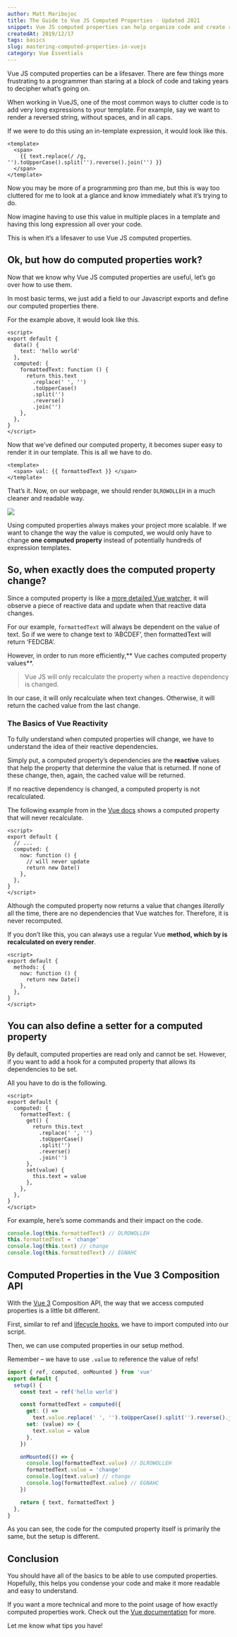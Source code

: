 ```yaml
---
author: Matt Maribojoc
title: The Guide to Vue JS Computed Properties - Updated 2021
snippet: Vue JS computed properties can help organize code and create reusable data. Learn how to use them!
createdAt: 2019/12/17
tags: basics
slug: mastering-computed-properties-in-vuejs
category: Vue Essentials
---
```


Vue JS computed properties can be a lifesaver. There are few things more frustrating to a programmer than staring at a block of code and taking years to decipher what’s going on.

When working in VueJS, one of the most common ways to clutter code is to add very long expressions to your template. For example, say we want to render a reversed string, without spaces, and in all caps.

If we were to do this using an in-template expression, it would look like this.

```vue
<template>
  <span>
    {{ text.replace(/ /g, '').toUpperCase().split('').reverse().join('') }}
  </span>
</template>
```

Now you may be more of a programming pro than me, but this is way too cluttered for me to look at a glance and know immediately what it’s trying to do.

Now imagine having to use this value in multiple places in a template and having this long expression all over your code.

This is when it’s a lifesaver to use Vue JS computed properties.

## Ok, but how do computed properties work?

Now that we know why Vue JS computed properties are useful, let’s go over how to use them.

In most basic terms, we just add a field to our Javascript exports and define our computed properties there.

For the example above, it would look like this.

```vue
<script>
export default {
  data() {
    text: 'hello world'
  },
  computed: {
    formattedText: function () {
      return this.text
        .replace(' ', '')
        .toUpperCase()
        .split('')
        .reverse()
        .join('')
    },
  },
}
</script>
```

Now that we’ve defined our computed property, it becomes super easy to render it in our template. This is all we have to do.

```vue
<template>
  <span> val: {{ formattedText }} </span>
</template>
```

That’s it. Now, on our webpage, we should render `DLROWOLLEH` in a much cleaner and readable way.

![]($BASE_URL/reverse-text.png)

Using computed properties always makes your project more scalable. If we want to change the way the value is computed, we would only have to change **one computed property** instead of potentially hundreds of expression templates.

## So, when exactly does the computed property change?

Since a computed property is like a [more detailed Vue watcher](https://learnvue.co/2019/12/a-simple-vue-watcher-tutorial-for-beginners/), it will observe a piece of reactive data and update when that reactive data changes.

For our example, `formattedText` will always be dependent on the value of text. So if we were to change text to ‘ABCDEF’, then formattedText will return ‘FEDCBA’.

However, in order to run more efficiently,** Vue caches computed property values**.

> Vue JS will only recalculate the property when a reactive dependency is changed.

In our case, it will only recalculate when text changes. Otherwise, it will return the cached value from the last change.

### The Basics of Vue Reactivity

To fully understand when computed properties will change, we have to understand the idea of their reactive dependencies.

Simply put, a computed property’s dependencies are the **reactive** values that help the property that determine the value that is returned. If none of these change, then, again, the cached value will be returned.

If no reactive dependency is changed, a computed property is not recalculated.

The following example from in the [Vue docs](https://vuejs.org/v2/guide/computed.html) shows a computed property that will never recalculate.

```vue
<script>
export default {
  // ...
  computed: {
    now: function () {
      // will never update
      return new Date()
    },
  },
}
</script>
```

Although the computed property now returns a value that changes _literally_ all the time, there are no dependencies that Vue watches for. Therefore, it is never recomputed.

If you don’t like this, you can always use a regular Vue **method, which by is recalculated on every render**.

```vue
<script>
export default {
  methods: {
    now: function () {
      return new Date()
    },
  },
}
</script>
```

## You can also define a setter for a computed property

By default, computed properties are read only and cannot be set. However, if you want to add a hook for a computed property that allows its dependencies to be set.

All you have to do is the following.

```vue
<script>
export default {
  computed: {
    formattedText: {
      get() {
        return this.text
          .replace(' ', '')
          .toUpperCase()
          .split('')
          .reverse()
          .join('')
      },
      set(value) {
        this.text = value
      },
    },
  },
}
</script>
```

For example, here’s some commands and their impact on the code.

```js
console.log(this.formattedText) // DLROWOLLEH
this.formattedText = 'change'
console.log(this.text) // change
console.log(this.formattedText) // EGNAHC
```

## Computed Properties in the Vue 3 Composition API

With the [Vue 3](https://learnvue.co/2020/12/setting-up-your-first-vue3-project-vue-3-0-release/) Composition API, the way that we access computed properties is a little bit different.

First, similar to ref and [lifecycle hooks](https://learnvue.co/2020/12/how-to-use-lifecycle-hooks-in-vue3/), we have to import computed into our script.

Then, we can use computed properties in our setup method.

Remember – we have to use `.value` to reference the value of refs!

```js
import { ref, computed, onMounted } from 'vue'
export default {
  setup() {
    const text = ref('hello world')

    const formattedText = computed({
      get: () =>
        text.value.replace(' ', '').toUpperCase().split('').reverse().join(''),
      set: (value) => {
        text.value = value
      },
    })

    onMounted(() => {
      console.log(formattedText.value) // DLROWOLLEH
      formattedText.value = 'change'
      console.log(text.value) // change
      console.log(formattedText.value) // EGNAHC
    })

    return { text, formattedText }
  },
}
```

As you can see, the code for the computed property itself is primarily the same, but the setup is different.

## Conclusion

You should have all of the basics to be able to use computed properties. Hopefully, this helps you condense your code and make it more readable and easy to understand.

If you want a more technical and more to the point usage of how exactly computed properties work. Check out the [Vue documentation](https://v3.vuejs.org/guide/introduction.html) for more.

Let me know what tips you have!
